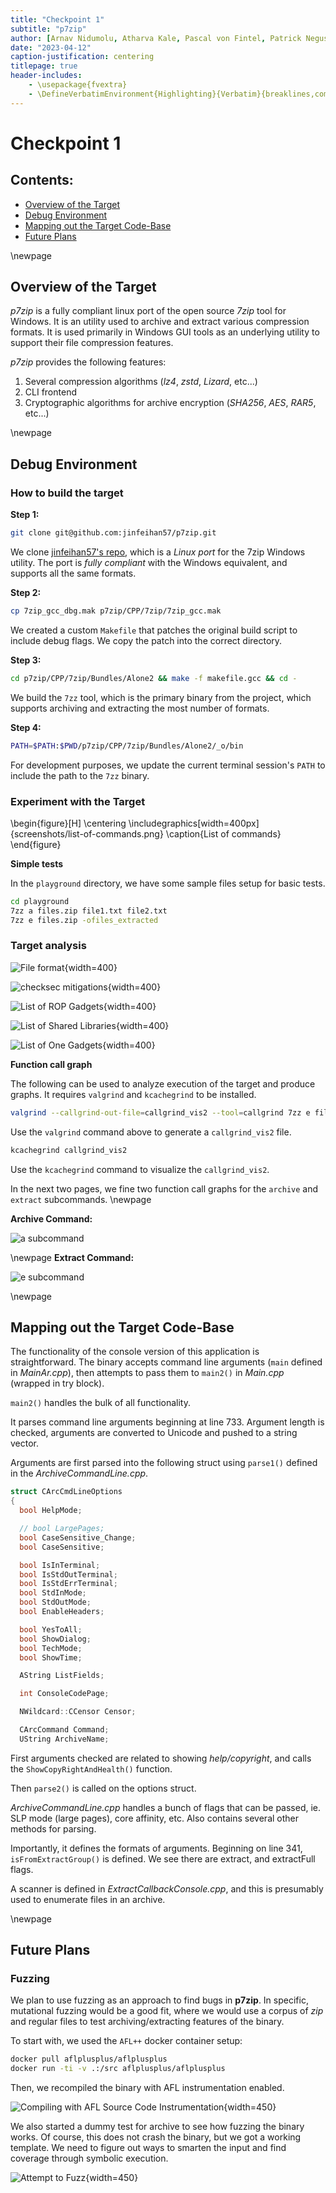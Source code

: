 ```yaml
---
title: "Checkpoint 1"
subtitle: "p7zip"
author: [Arnav Nidumolu, Atharva Kale, Pascal von Fintel, Patrick Negus]
date: "2023-04-12"
caption-justification: centering
titlepage: true
header-includes:
    - \usepackage{fvextra}
    - \DefineVerbatimEnvironment{Highlighting}{Verbatim}{breaklines,commandchars=\\\{\}}
---
```


# Checkpoint 1

## Contents:

-   [Overview of the Target](#overview-of-the-target)
-   [Debug Environment](#debug-environment)
-   [Mapping out the Target Code-Base](#mapping-out-the-target-code-base)
-   [Future Plans](#future-plans)

\newpage

## Overview of the Target

_p7zip_ is a fully compliant linux port of the open source _7zip_ tool for Windows. It is an utility used to archive and extract various compression formats. It is used primarily in Windows GUI tools as an underlying utility to support their file compression features.

_p7zip_ provides the following features:

1. Several compression algorithms (_lz4_, _zstd_, _Lizard_, etc...)
2. CLI frontend
3. Cryptographic algorithms for archive encryption (_SHA256_, _AES_, _RAR5_, etc...)

\newpage

## Debug Environment

### How to build the target

**Step 1:**

```bash
git clone git@github.com:jinfeihan57/p7zip.git
```

We clone [jinfeihan57's repo](https://github.com/jinfeihan57/p7zip), which is a _Linux port_ for the 7zip Windows utility. The port is _fully compliant_ with the Windows equivalent, and supports all the same formats.

**Step 2:**

```bash
cp 7zip_gcc_dbg.mak p7zip/CPP/7zip/7zip_gcc.mak
```

We created a custom `Makefile` that patches the original build script to include debug flags. We copy the patch into the correct directory.

**Step 3:**

```bash
cd p7zip/CPP/7zip/Bundles/Alone2 && make -f makefile.gcc && cd -
```

We build the `7zz` tool, which is the primary binary from the project, which supports archiving and extracting the most number of formats.

**Step 4:**

```bash
PATH=$PATH:$PWD/p7zip/CPP/7zip/Bundles/Alone2/_o/bin
```

For development purposes, we update the current terminal session's `PATH` to include the path to the `7zz` binary.

### Experiment with the Target

\begin{figure}[H]
\centering
\includegraphics[width=400px]{screenshots/list-of-commands.png}
\caption{List of commands}
\end{figure}

**Simple tests**

In the `playground` directory, we have some sample files setup for basic tests.

```bash
cd playground
7zz a files.zip file1.txt file2.txt
7zz e files.zip -ofiles_extracted
```

### Target analysis

![File format](screenshots/file_format.png){width=400}

![`checksec` mitigations](screenshots/checksec_mitigations.png){width=400}

![List of ROP Gadgets](screenshots/rop_gadgets.png){width=400}

![List of Shared Libraries](screenshots/shared_libs.png){width=400}

![List of One Gadgets](screenshots/one_gadgets.png){width=400}

**Function call graph**

The following can be used to analyze execution of the target and produce graphs. It requires `valgrind` and `kcachegrind` to be installed.

```bash
valgrind --callgrind-out-file=callgrind_vis2 --tool=callgrind 7zz e files.zip -ofiles_extracted
```

Use the `valgrind` command above to generate a `callgrind_vis2` file.

```bash
kcachegrind callgrind_vis2
```

Use the `kcachegrind` command to visualize the `callgrind_vis2`.

In the next two pages, we fine two function call graphs for the `archive` and `extract` subcommands.
\newpage

**Archive Command:**

![`a` subcommand](screenshots/func_call_graph1.png)

\newpage
**Extract Command:**

![`e` subcommand](screenshots/func_call_graph2.png)

\newpage

## Mapping out the Target Code-Base

The functionality of the console version of this application is straightforward. The binary accepts command line arguments (`main` defined in _MainAr.cpp_), then attempts to pass them to `main2()` in _Main.cpp_ (wrapped in try block).

`main2()` handles the bulk of all functionality.

It parses command line arguments beginning at line 733. Argument length is checked, arguments are converted to Unicode and pushed to a string vector.

Arguments are first parsed into the following struct using `parse1()` defined in the _ArchiveCommandLine.cpp_.

```c
struct CArcCmdLineOptions
{
  bool HelpMode;

  // bool LargePages;
  bool CaseSensitive_Change;
  bool CaseSensitive;

  bool IsInTerminal;
  bool IsStdOutTerminal;
  bool IsStdErrTerminal;
  bool StdInMode;
  bool StdOutMode;
  bool EnableHeaders;

  bool YesToAll;
  bool ShowDialog;
  bool TechMode;
  bool ShowTime;

  AString ListFields;

  int ConsoleCodePage;

  NWildcard::CCensor Censor;

  CArcCommand Command;
  UString ArchiveName;
```

First arguments checked are related to showing _help/copyright_, and calls the `ShowCopyRightAndHealth()` function.

Then `parse2()` is called on the options struct.

_ArchiveCommandLine.cpp_ handles a bunch of flags that can be passed, ie. SLP mode (large pages), core affinity, etc. Also contains several other methods for parsing.

Importantly, it defines the formats of arguments. Beginning on line 341, `isFromExtractGroup()` is defined. We see there are extract, and extractFull flags.

A scanner is defined in _ExtractCallbackConsole.cpp_, and this is presumably used to enumerate files in an archive.

\newpage

## Future Plans

### Fuzzing

We plan to use fuzzing as an approach to find bugs in **p7zip**. In specific, mutational fuzzing would be a good fit, where we would use a corpus of _zip_ and regular files to test archiving/extracting features of the binary.

To start with, we used the `AFL++` docker container setup:

```bash
docker pull aflplusplus/aflplusplus
docker run -ti -v .:/src aflplusplus/aflplusplus
```

Then, we recompiled the binary with AFL instrumentation enabled.

![Compiling with AFL Source Code Instrumentation](screenshots/compiling-with-afl.png){width=450}

We also started a dummy test for archive to see how fuzzing the binary works. Of course, this does not crash the binary, but we got a working template. We need to figure out ways to smarten the input and find coverage through symbolic execution.

![Attempt to Fuzz](screenshots/fuzzing-trial.png){width=450}
